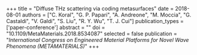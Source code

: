 +++
title = "Diffuse THz scattering via coding metasurfaces"
date = 2018-08-01
authors = ["C. Koral", "G. P. Papari", "A. Andreone", "M. Moccia", "G. Castaldi", "V. Galdi", "S. Liu", "R. Y. Wu", "T. J. Cui"]
publication_types = ['paper-conference']
abstract = ""
doi = "10.1109/MetaMaterials.2018.8534087"
selected = false
publication = "*International Congress on Engineered Material Platforms for Novel Wave Phenomena (METAMATERIALS)*"
+++

